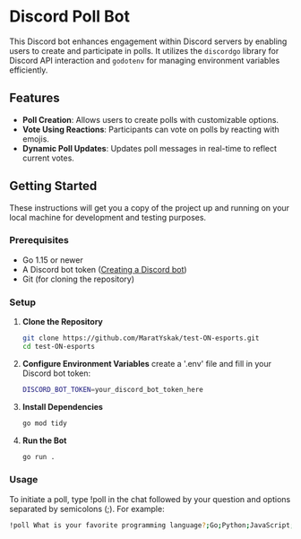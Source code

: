 # Discord Poll Bot

This Discord bot enhances engagement within Discord servers by enabling users to create and participate in polls. It utilizes the `discordgo` library for Discord API interaction and `godotenv` for managing environment variables efficiently.

## Features

- **Poll Creation**: Allows users to create polls with customizable options.
- **Vote Using Reactions**: Participants can vote on polls by reacting with emojis.
- **Dynamic Poll Updates**: Updates poll messages in real-time to reflect current votes.

## Getting Started

These instructions will get you a copy of the project up and running on your local machine for development and testing purposes.

### Prerequisites

- Go 1.15 or newer
- A Discord bot token ([Creating a Discord bot](https://discord.com/developers/docs/intro))
- Git (for cloning the repository)

### Setup

1. **Clone the Repository**

   ```bash
   git clone https://github.com/MaratYskak/test-ON-esports.git
   cd test-ON-esports
   
2. **Configure Environment Variables**
    create a '.env' file and fill in your Discord bot token:
   ```bash
   DISCORD_BOT_TOKEN=your_discord_bot_token_here
   
3. **Install Dependencies**
   ```bash
   go mod tidy

4. **Run the Bot**
   ```bash
   go run .

### Usage

To initiate a poll, type !poll in the chat followed by your question and options separated by semicolons (;). For example:
```bash
!poll What is your favorite programming language?;Go;Python;JavaScript;Rust


